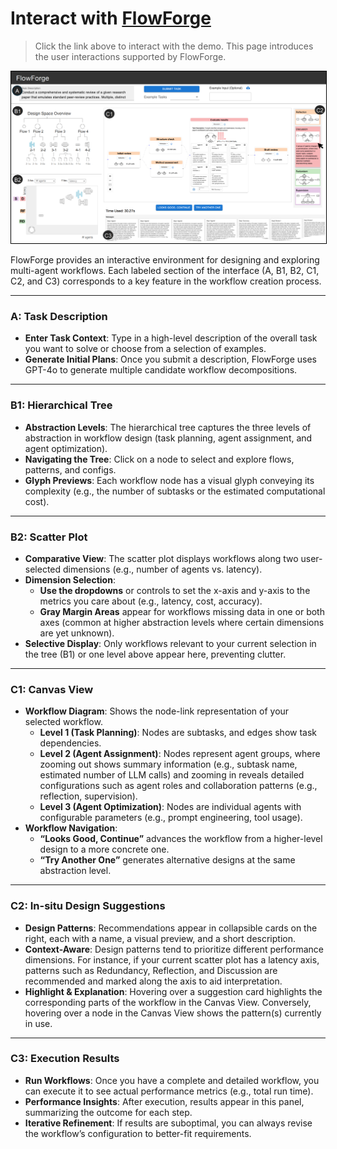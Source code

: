 <!-- docs/user-interactions.md -->

# Interact with [FlowForge](https://vis-flow-forge-demo.vercel.app)

> Click the link above to interact with the demo. This page introduces the user interactions supported by FlowForge.

<div style="text-align: center;">
  <img src="./assets/interface.png" width="800px" style="border: 1px solid black;">
</div>

FlowForge provides an interactive environment for designing and exploring multi-agent workflows. Each labeled section of the interface (A, B1, B2, C1, C2, and C3) corresponds to a key feature in the workflow creation process.

---

### A: Task Description

- **Enter Task Context**: Type in a high-level description of the overall task you want to solve or choose from a selection of examples.
- **Generate Initial Plans**: Once you submit a description, FlowForge uses GPT-4o to generate multiple candidate workflow decompositions.

---

### B1: Hierarchical Tree

- **Abstraction Levels**: The hierarchical tree captures the three levels of abstraction in workflow design (task planning, agent assignment, and agent optimization).
- **Navigating the Tree**: Click on a node to select and explore flows, patterns, and configs.
- **Glyph Previews**: Each workflow node has a visual glyph conveying its complexity (e.g., the number of subtasks or the estimated computational cost).

---

### B2: Scatter Plot

- **Comparative View**: The scatter plot displays workflows along two user-selected dimensions (e.g., number of agents vs. latency).
- **Dimension Selection**:
  - **Use the dropdowns** or controls to set the x-axis and y-axis to the metrics you care about (e.g., latency, cost, accuracy).
  - **Gray Margin Areas** appear for workflows missing data in one or both axes (common at higher abstraction levels where certain dimensions are yet unknown).
- **Selective Display**: Only workflows relevant to your current selection in the tree (B1) or one level above appear here, preventing clutter.

---

### C1: Canvas View

- **Workflow Diagram**: Shows the node-link representation of your selected workflow.
  - **Level 1 (Task Planning)**: Nodes are subtasks, and edges show task dependencies.
  - **Level 2 (Agent Assignment)**: Nodes represent agent groups, where zooming out shows summary information (e.g., subtask name, estimated number of LLM calls) and zooming in reveals detailed configurations such as agent roles and collaboration patterns (e.g., reflection, supervision).
  - **Level 3 (Agent Optimization)**: Nodes are individual agents with configurable parameters (e.g., prompt engineering, tool usage).
- **Workflow Navigation**:
  - **“Looks Good, Continue”** advances the workflow from a higher-level design to a more concrete one.
  - **“Try Another One”** generates alternative designs at the same abstraction level.

---

### C2: In-situ Design Suggestions

- **Design Patterns**: Recommendations appear in collapsible cards on the right, each with a name, a visual preview, and a short description.
- **Context-Aware**: Design patterns tend to prioritize different performance dimensions. For instance, if your current scatter plot has a latency axis, patterns such as Redundancy, Reflection, and Discussion are recommended
  and marked along the axis to aid interpretation.
- **Highlight & Explanation**: Hovering over a suggestion card highlights the corresponding parts of the workflow in the Canvas View. Conversely, hovering over a node in the Canvas View shows the pattern(s) currently in use.

---

### C3: Execution Results

- **Run Workflows**: Once you have a complete and detailed workflow, you can execute it to see actual performance metrics (e.g., total run time).
- **Performance Insights**: After execution, results appear in this panel, summarizing the outcome for each step.
- **Iterative Refinement**: If results are suboptimal, you can always revise the workflow’s configuration to better-fit requirements.
